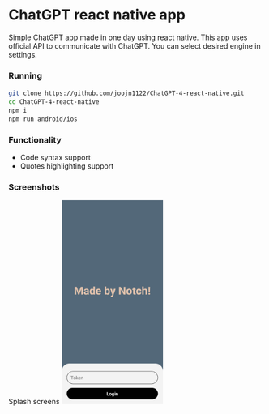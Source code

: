 # ChatGPT react native app

Simple ChatGPT app made in one day using react native.
This app uses official API to communicate with ChatGPT.
You can select desired engine in settings.

### Running
```bash
git clone https://github.com/joojn1122/ChatGPT-4-react-native.git
cd ChatGPT-4-react-native
npm i
npm run android/ios
```

### Functionality
- Code syntax support
- Quotes highlighting support 

### Screenshots
Splash screens
<img src="/screenshots/splash1.png" width="200">
